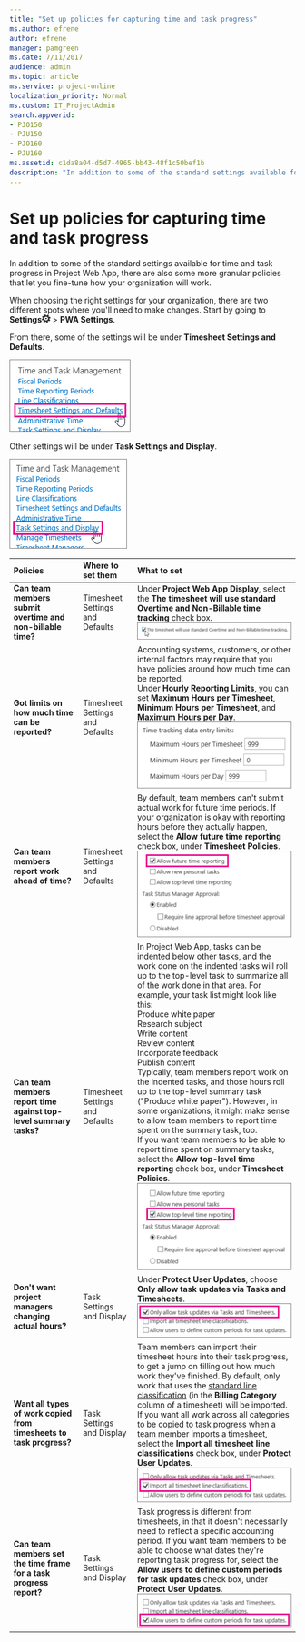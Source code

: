 ```yaml
---
title: "Set up policies for capturing time and task progress"
ms.author: efrene
author: efrene
manager: pamgreen
ms.date: 7/11/2017
audience: admin
ms.topic: article
ms.service: project-online
localization_priority: Normal
ms.custom: IT_ProjectAdmin
search.appverid:
- PJO150
- PJU150
- PJO160
- PJU160
ms.assetid: c1da8a04-d5d7-4965-bb43-48f1c50bef1b
description: "In addition to some of the standard settings available for time and task progress in Project Web App, there are also some more granular policies that let you fine-tune how your organization will work."
---
```


# Set up policies for capturing time and task progress

In addition to some of the standard settings available for time and task progress in Project Web App, there are also some more granular policies that let you fine-tune how your organization will work.
  
When choosing the right settings for your organization, there are two different spots where you'll need to make changes. Start by going to **Settings**![Settings icon](media/22ecb306-849a-4d04-8885-fe49ec9df8ce.png) \> **PWA Settings**.
  
From there, some of the settings will be under **Timesheet Settings and Defaults**.
  
![Timesheet Settings and Defaults](media/4b39ea36-c7ed-4dd4-aece-56f4e959af2a.png)
  
Other settings will be under **Task Settings and Display**.
  
![Task Settings and Display](media/5306f2b4-bfa5-4c30-a91f-c785d5e90157.png)
  
|**Policies**|**Where to set them**|**What to set**|
|:-----|:-----|:-----|
|**Can team members submit overtime and non-billable time?** <br/> |Timesheet Settings and Defaults  <br/> |Under **Project Web App Display**, select the **The timesheet will use standard Overtime and Non-Billable time tracking** check box.  <br/> ![The timesheet will use standard Overtime and Non-Billable time tracking](media/7de8e96c-ff3c-40a1-8551-1a6437de0270.png)|
|**Got limits on how much time can be reported?** <br/> |Timesheet Settings and Defaults  <br/> |Accounting systems, customers, or other internal factors may require that you have policies around how much time can be reported.  <br/> Under **Hourly Reporting Limits**, you can set **Maximum Hours per Timesheet**, **Minimum Hours per Timesheet**, and **Maximum Hours per Day**.  <br/> ![Time tracking data entry limits](media/3e6aa8b1-768f-4241-bf0b-803e3554f7fe.png)|
|**Can team members report work ahead of time?** <br/> |Timesheet Settings and Defaults  <br/> |By default, team members can't submit actual work for future time periods. If your organization is okay with reporting hours before they actually happen, select the **Allow future time reporting** check box, under **Timesheet Policies**.  <br/> ![Allow future time reporting](media/1c0a7492-78ff-4636-ada4-8eff602d02e6.png)|
|**Can team members report time against top-level summary tasks?** <br/> |Timesheet Settings and Defaults  <br/> | In Project Web App, tasks can be indented below other tasks, and the work done on the indented tasks will roll up to the top-level task to summarize all of the work done in that area. For example, your task list might look like this:  <br/>  Produce white paper  <br/>  Research subject  <br/>  Write content  <br/>  Review content  <br/>  Incorporate feedback  <br/>  Publish content  <br/>  Typically, team members report work on the indented tasks, and those hours roll up to the top-level summary task ("Produce white paper"). However, in some organizations, it might make sense to allow team members to report time spent on the summary task, too.  <br/>  If you want team members to be able to report time spent on summary tasks, select the **Allow top-level time reporting** check box, under **Timesheet Policies**.  <br/> ![Allow top-level time reporting](media/01640bc6-1975-4698-9fe2-68674415d7a9.png)|
|**Don't want project managers changing actual hours?** <br/> |Task Settings and Display  <br/> |Under **Protect User Updates**, choose **Only allow task updates via Tasks and Timesheets**.  <br/> ![Only allow task updates via Tasks and Timesheets](media/6c1194ca-3336-4720-860a-aff05307a839.png)|
|**Want all types of work copied from timesheets to task progress?** <br/> |Task Settings and Display  <br/> |Team members can import their timesheet hours into their task progress, to get a jump on filling out how much work they've finished. By default, only work that uses the [standard line classification](set-up-categories-for-timesheet-rows.md) (in the **Billing Category** column of a timesheet) will be imported.  <br/> If you want all work across all categories to be copied to task progress when a team member imports a timesheet, select the **Import all timesheet line classifications** check box, under **Protect User Updates**.  <br/> ![Import all timesheet line classifications](media/257545a0-3b09-4f17-a011-44947b6c665e.png)|
|**Can team members set the time frame for a task progress report?** <br/> |Task Settings and Display  <br/> |Task progress is different from timesheets, in that it doesn't necessarily need to reflect a specific accounting period. If you want team members to be able to choose what dates they're reporting task progress for, select the **Allow users to define custom periods for task updates** check box, under **Protect User Updates**.  <br/> ![Allow users to define custom periods for task updates](media/d40ec644-2c60-4254-88ce-2964c3bf3bef.png)|
   

